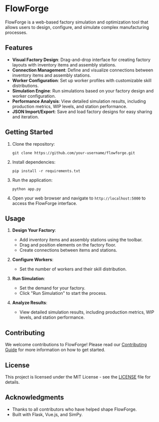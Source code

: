 # FlowForge

FlowForge is a web-based factory simulation and optimization tool that allows users to design, configure, and simulate complex manufacturing processes.

## Features

- **Visual Factory Design**: Drag-and-drop interface for creating factory layouts with inventory items and assembly stations.
- **Connection Management**: Define and visualize connections between inventory items and assembly stations.
- **Worker Configuration**: Set up worker profiles with customizable skill distributions.
- **Simulation Engine**: Run simulations based on your factory design and worker configuration.
- **Performance Analysis**: View detailed simulation results, including production metrics, WIP levels, and station performance.
- **JSON Import/Export**: Save and load factory designs for easy sharing and iteration.

## Getting Started

1. Clone the repository:
   ```
   git clone https://github.com/your-username/flowforge.git
   ```

2. Install dependencies:
   ```
   pip install -r requirements.txt
   ```

3. Run the application:
   ```
   python app.py
   ```

4. Open your web browser and navigate to `http://localhost:5000` to access the FlowForge interface.

## Usage

1. **Design Your Factory**:
   - Add inventory items and assembly stations using the toolbar.
   - Drag and position elements on the factory floor.
   - Create connections between items and stations.

2. **Configure Workers**:
   - Set the number of workers and their skill distribution.

3. **Run Simulation**:
   - Set the demand for your factory.
   - Click "Run Simulation" to start the process.

4. **Analyze Results**:
   - View detailed simulation results, including production metrics, WIP levels, and station performance.

## Contributing

We welcome contributions to FlowForge! Please read our [Contributing Guide](CONTRIBUTING.md) for more information on how to get started.

## License

This project is licensed under the MIT License - see the [LICENSE](LICENSE) file for details.

## Acknowledgments

- Thanks to all contributors who have helped shape FlowForge.
- Built with Flask, Vue.js, and SimPy.